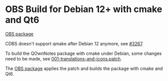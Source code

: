 # OBS Build for Debian 12+ with cmake and Qt6

[OBS package](https://build.opensuse.org/package/show/home:pbek:QOwnNotes/desktop-cmake3)

CDBS doesn't support qmake after Debian 12 anymore, see [#3267](https://github.com/pbek/QOwnNotes/issues/3267).

To build the QOwnNotes package with cmake under Debian, some changes need to be made,
see [001-translations-and-icons.patch](./001-translations-and-icons.patch).

The [OBS package](https://build.opensuse.org/package/show/home:pbek:QOwnNotes/desktop-cmake3)
applies the patch and builds the package with cmake and Qt6.
